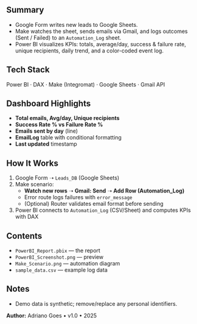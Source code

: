 ##  Summary
- Google Form writes new leads to Google Sheets.
- Make watches the sheet, sends emails via Gmail, and logs outcomes (Sent / Failed) to an `Automation_Log` sheet.
- Power BI visualizes KPIs: totals, average/day, success & failure rate, unique recipients, daily trend, and a color-coded event log.

##  Tech Stack
Power BI · DAX · Make (Integromat) · Google Sheets · Gmail API

##  Dashboard Highlights
- **Total emails, Avg/day, Unique recipients**
- **Success Rate % vs Failure Rate %**
- **Emails sent by day** (line)
- **EmailLog** table with conditional formatting
- **Last updated** timestamp

##  How It Works

1. Google Form ➝ `Leads_DB` (Google Sheets)
2. Make scenario:
   - **Watch new rows** ➝ **Gmail: Send** ➝ **Add Row (Automation_Log)**
   - Error route logs failures with `error_message`
   - (Optional) Router validates email format before sending
3. Power BI connects to `Automation_Log` (CSV/Sheet) and computes KPIs with DAX

##  Contents

- `PowerBI_Report.pbix` — the report
- `PowerBI_Screenshot.png` — preview
- `Make_Scenario.png` — automation diagram
- `sample_data.csv` — example log data

##  Notes
- Demo data is synthetic; remove/replace any personal identifiers.

**Author:** Adriano Goes • v1.0 • 2025
